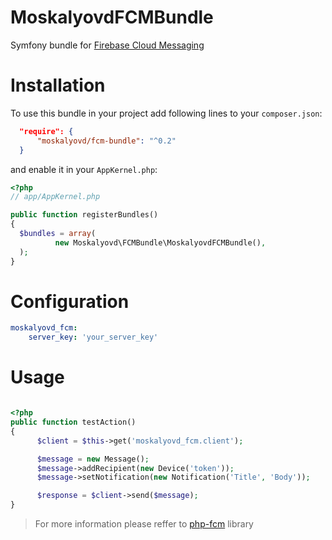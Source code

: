 # MoskalyovdFCMBundle #
Symfony bundle for [Firebase Cloud Messaging](https://firebase.google.com/docs/cloud-messaging/)
  
# Installation #
  To use this bundle in your project add following lines to your `composer.json`:

  ``` json
    "require": {
        "moskalyovd/fcm-bundle": "^0.2"
    }

  ```
  
  and enable it in your `AppKernel.php`:

  ``` php
<?php
// app/AppKernel.php

public function registerBundles()
{
    $bundles = array(
            new Moskalyovd\FCMBundle\MoskalyovdFCMBundle(),
    );
}
  
  ```

# Configuration #

``` yaml
moskalyovd_fcm:
    server_key: 'your_server_key'

```

# Usage #

  ``` php

  <?php
  public function testAction()
  {
        $client = $this->get('moskalyovd_fcm.client');

        $message = new Message();
        $message->addRecipient(new Device('token'));
        $message->setNotification(new Notification('Title', 'Body'));

        $response = $client->send($message);
  }
  ```
  
> For more information please reffer to [php-fcm](https://github.com/Paragraph1/php-fcm)  library
